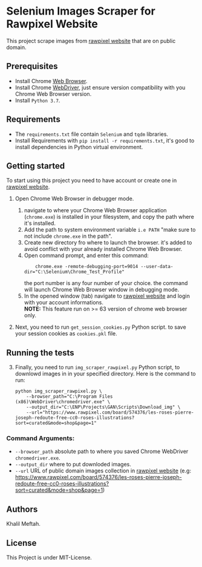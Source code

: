 # Selenium Images Scraper for Rawpixel Website
This project scrape images from [rawpixel website](https://www.rawpixel.com/) that are on public domain.

## Prerequisites
* Install Chrome [Web Browser](https://www.google.com/chrome/).
* Install Chrome [WebDriver](https://sites.google.com/a/chromium.org/chromedriver/downloads), just ensure version compatibility with you Chrome Web Browser version.
* Install `Python 3.7`.

## Requirements
* The `requirements.txt` file contain `Selenium` and `tqdm` libraries.
* Install Requirements with `pip install -r requirements.txt`, it's good to install dependencies in Python virtual environment.

## Getting started
To start using this project you need to have account or create one in [rawpixel website](https://www.rawpixel.com/).

1. Open Chrome Web Browser in debugger mode.
    1. navigate to where your Chrome Web Browser application (`chrome.exe`) is installed in your filesystem, and copy the path where it's installed.
    2. Add the path to system environment variable `i.e PATH` "make sure to not include `chrome.exe` in the path".
    3. Create new directory fro where to launch the browser. it's added to avoid conflict with your already installed Chrome Web Browser.
    4. Open command prompt, and enter this command:
        ```
            chrome.exe -remote-debugging-port=9014 --user-data-dir="C:\Selenium\Chrome_Test_Profile"
        ```
        the port number is any four number of your choice. the command will launch Chrome Web Browser window in debugging mode.
    5. In the opened window (tab) navigate to [rawpixel website](https://www.rawpixel.com/) and login with your account informations.
    <br>**NOTE:** This feature run on >= 63 version of chrome web browser only.

2. Next, you need to run `get_session_cookies.py` Python script. to save your session cookies as `cookies.pkl` file.

## Running the tests
3. Finally, you need to run `img_scraper_rawpixel.py` Python script, to downlowd images in in your specified directory. Here is the command to run:

    ```
    python img_scraper_rawpixel.py \ 
        --browser_path="C:\Program Files (x86)\WebDriver\chromedriver.exe" \
        --output_dir="C:\ENP\Projects\GAN\Scripts\Download_img" \
        --url="https://www.rawpixel.com/board/574376/les-roses-pierre-joseph-redoute-free-cc0-roses-illustrations?sort=curated&mode=shop&page=1"
    ```
### Command Arguments:
* `--browser_path` absolute path to where you saved Chrome WebDriver `chromedriver.exe`.
* `--output_dir` where to put downloded images.
* `--url` URL of public domain images collection in [rawpixel website](https://www.rawpixel.com/) (e.g: https://www.rawpixel.com/board/574376/les-roses-pierre-joseph-redoute-free-cc0-roses-illustrations?sort=curated&mode=shop&page=1)

## Authors
Khalil Meftah.

## License
This Project is under MIT-License.













































